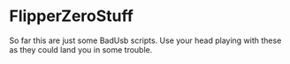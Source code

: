 # FlipperZeroStuff
So far this are just some BadUsb scripts. Use your head playing with these as they could land you in some trouble. 


